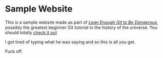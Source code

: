 # Sample Website

This is a sample website made as part of [*Lean Enough Git to Be Dangerous*](https://learnenough.com/git-tutorial), possibly the greatest beginner Git tutorial in the history of the universe.  You should totally [check it out](https://learnenough.com/git-tutorial)

I got tired of typing what he was saying and so this is all you get.

Fuck off. 